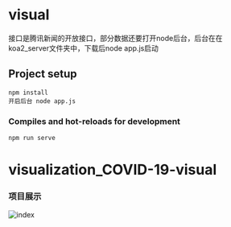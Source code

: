 # visual
接口是腾讯新闻的开放接口，部分数据还要打开node后台，后台在在koa2_server文件夹中，下载后node app.js启动



## Project setup
```
npm install
开启后台 node app.js
```
### Compiles and hot-reloads for development
```
npm run serve
```
# visualization_COVID-19-visual

### 项目展示
![index](/show/大屏.gif)
